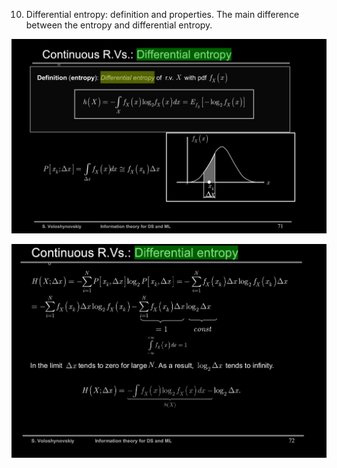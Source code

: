 10. Differential entropy: definition and properties. The main difference between the entropy and differential entropy.

![Differential_entropy](../images/Differential_entropy.png)

![Differential_entropy2](../images/Differential_entropy2.png)
